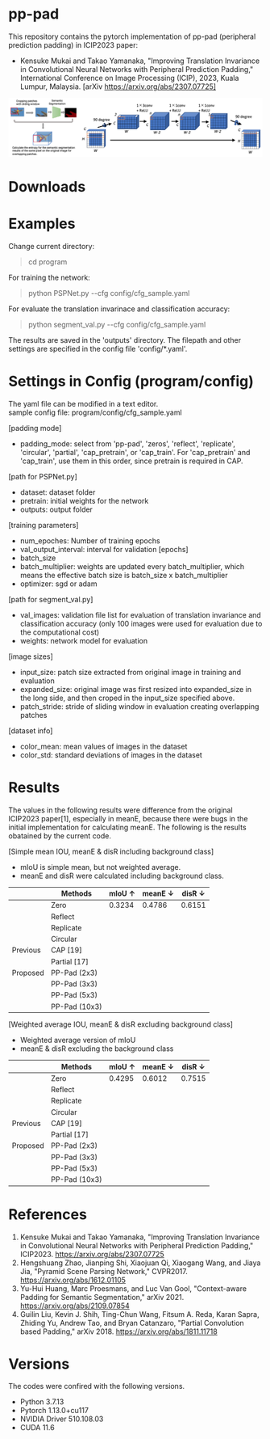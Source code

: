 # pp-pad
This repository contains the pytorch implementation of pp-pad (peripheral prediction padding) in ICIP2023 paper:

- Kensuke Mukai and Takao Yamanaka, "Improving Translation Invariance in Convolutional Neural Networks with Peripheral Prediction Padding," International Conference on Image Processing (ICIP), 2023, Kuala Lumpur, Malaysia. [arXiv https://arxiv.org/abs/2307.07725]

![outline of pp-pad](samples/outline_pp-pad.png)

# Downloads

# Examples
Change current directory:
> cd program

For training the network:
> python PSPNet.py --cfg config/cfg_sample.yaml

For evaluate the translation invarinace and classification accuracy:
> python segment_val.py --cfg config/cfg_sample.yaml

The results are saved in the 'outputs' directory. The filepath and other settings are specified in the config file 'config/*.yaml'.

# Settings in Config (program/config)
The yaml file can be modified in a text editor.  
sample config file: program/config/cfg_sample.yaml

[padding mode]
- padding_mode: select from 'pp-pad', 'zeros', 'reflect', 'replicate', 'circular', 'partial', 'cap_pretrain', or 'cap_train'. For 'cap_pretrain' and 'cap_train', use them in this order, since pretrain is required in CAP.

[path for PSPNet.py]
- dataset: dataset folder
- pretrain: initial weights for the network
- outputs: output folder

[training parameters]
- num_epoches: Number of training epochs
- val_output_interval: interval for validation [epochs]
- batch_size
- batch_multiplier: weights are updated every batch_multiplier, which means the effective batch size is batch_size x batch_multiplier
- optimizer: sgd or adam

[path for segment_val.py]
- val_images: validation file list for evaluation of translation invariance and classification accuracy (only 100 images were used for evaluation due to the computational cost)
- weights: network model for evaluation

[image sizes]
- input_size: patch size extracted from original image in training and evaluation
- expanded_size: original image was first resized into expanded_size in the long side, and then croped in the input_size specified above.
- patch_stride: stride of sliding window in evaluation creating overlapping patches

[dataset info]
- color_mean: mean values of images in the dataset
- color_std: standard deviations of images in the dataset

# Results
The values in the following results were difference from the original ICIP2023 paper[1], especially in meanE, because there were bugs in the initial implementation for calculating meanE. The following is the results obatained by the current code.

[Simple mean IOU, meanE & disR including background class]
- mIoU is simple mean, but not weighted average.
- meanE and disR were calculated including background class.

| | Methods | mIoU &uarr; | meanE &darr;| disR &darr; |
| ---- | ---- | ---- | ---- | ---- |
| | Zero | 0.3234 | 0.4786 | 0.6151 |
| | Reflect |
| | Replicate |
| | Circular |
|Previous | CAP [19] |
| | Partial [17] |
| Proposed | PP-Pad (2x3) |
| | PP-Pad (3x3) |
| | PP-Pad (5x3) |
| | PP-Pad (10x3) |

[Weighted average IOU, meanE & disR excluding background class]

- Weighted average version of mIoU
- meanE & disR excluding the background class

| | Methods | mIoU &uarr; | meanE &darr; | disR &darr; |
| ---- | ---- | ---- | ---- | ---- |
| | Zero | 0.4295 | 0.6012 | 0.7515 |
| | Reflect |
| | Replicate |
| | Circular |
|Previous | CAP [19] |
| | Partial [17] |
| Proposed | PP-Pad (2x3) |
| | PP-Pad (3x3) |
| | PP-Pad (5x3) |
| | PP-Pad (10x3) |

# References
1. Kensuke Mukai and Takao Yamanaka, "Improving Translation Invariance in Convolutional Neural Networks with Peripheral Prediction Padding," ICIP2023. https://arxiv.org/abs/2307.07725
2. Hengshuang Zhao, Jianping Shi, Xiaojuan Qi, Xiaogang Wang, and Jiaya Jia, "Pyramid Scene Parsing Network," CVPR2017. https://arxiv.org/abs/1612.01105
3. Yu-Hui Huang, Marc Proesmans, and Luc Van Gool, "Context-aware Padding for Semantic Segmentation," arXiv 2021. https://arxiv.org/abs/2109.07854
4. Guilin Liu, Kevin J. Shih, Ting-Chun Wang, Fitsum A. Reda, Karan Sapra, Zhiding Yu, Andrew Tao, and Bryan Catanzaro, "Partial Convolution based Padding," arXiv 2018. https://arxiv.org/abs/1811.11718

# Versions
The codes were confired with the following versions.
- Python 3.7.13
- Pytorch 1.13.0+cu117
- NVIDIA Driver 510.108.03
- CUDA 11.6